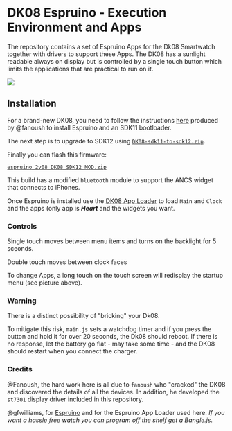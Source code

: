 # DK08 Espruino - Execution Environment and Apps


The repository contains a set of Espruino Apps for the Dk08 Smartwatch together with drivers to support these Apps. The DK08 has a sunlight readable always on display but is controlled by a single touch button which limits the applications that are practical to run on it.

![](apps/main/menu.jpg)


## Installation

For a brand-new DK08, you need to follow the instructions [here](https://github.com/fanoush/ds-d6/tree/master/espruino/DFU/DK08) produced by @fanoush to install Espruino and an SDK11 bootloader. 

The next step is to upgrade to SDK12 using [`DK08-sdk11-to-sdk12.zip`](https://github.com/fanoush/ds-d6/blob/master/espruino/DFU/DK08/DK08-sdk11-to-sdk12.zip).

Finally you can flash this firmware:

[`espruino_2v08_DK08_SDK12_MOD.zip`](https://github.com/jeffmer/DK08Apps/blob/master/firmware/espruino_2v08_DK08_SDK12_MOD.zip)

This build has a modified `bluetooth` module to support the ANCS widget that connects to iPhones.

Once Espruino is installed use the [DK08 App Loader](https://fanoush.github.io/DK08Apps/) to load `Main` and `Clock` and the apps (only app is ***Heart*** and the widgets you want.

### Controls

Single touch moves between menu items and turns on the backlight for 5 sceonds.

Double touch moves between clock faces

To change Apps, a long touch on the touch screen will redisplay the startup menu (see picture above).
 
### Warning

There is a distinct possibility of "bricking" your Dk08. 

To mitigate this risk, `main.js` sets a watchdog timer and if you press the button and hold it for over 20 seconds, the Dk08 should reboot. If there is no response, let the battery go flat - may take some time - and the DK08 should restart when you connect the charger. 


### Credits


@Fanoush, the hard work here is all due to `fanoush` who "cracked" the DK08 and discovered the details of all the devices. In addition, he developed the `st7301` display driver included in this repository. 


@gfwilliams, for [Espruino](https://www.espruino.com/) and for the Espruino App Loader used here. *If you want a hassle free watch you can program off the shelf get a Bangle.js.*

